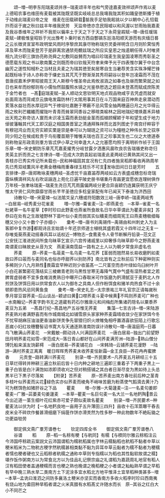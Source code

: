 <!-- { "loadSidebar": true } -->
　　颂─増─明李东阳瑞麦颂并序─瑞麦颂丰年也和气旁逹嘉麦效祥颂声作焉以麦上德昭农事也维田有麦载被其陇既坚既实岐岐总总我塲我陇其积如踊皇徳斯播于植于动维此瑞麦曰帝之宠　维麦在田载耕载胝我手足劬我耜铫以夕以朝中心孔怊载抃而讴于嵗之秋曰兹丰年维我民劳　天监帝徳亦念民阻嘘以和风渥以甘雨贻我嘉麦及我谷黍维年之祥祈不我拒以徧率土于天之下于天之下永荷皇嘏赋─増─唐任瑗瑞麦赋─建极惟皇昭铄于光出豫考卜乗时省方西自酆镐东廵洛阳顺天游而有庆缅日晷之云长徴贤宣室布政明堂风雨时序黎庶其康尽物称瑞穷灵委祥明含日月则阶蓂恒秀泽及草木而陇麦登芳于是辟离宫通禁苑覩兹瑞之所应实皇恩之烛逺朝任得人时唯贤相九流分职三旗协亮称尧舜之允敷同益賛而为唱曰珍瑞麦生我皇国凌寒而秀彰圣之德愿载东观之书以歌南薫之则既而帝曰钦哉天符聿来俾予光于四表惟尔翼于中台念幽芳之遂性知棫朴之当材且夫麦之为瑞其徳至矣居寒自生当暑荐羙含实珠净耀芒锋起既标咏于诗人亦称竒于缣史当其芃芃于野渐渐其秀将嗣谷以登年岂凌霜而不茂在昔唐叔嘉禾伊育昭彼周王天人斯穆今惟圣帝此焉攸淑涵之如春也及昼而繁荣就之如日也来牟而纷郁则有小儒怡然鼓腹照水镜之光鉴叅厯选之题目未登髙而赋成庶陈羙于金竹者也　─髙庭瑞麦赋─圣人顺动文思钦明天地贞观品物咸亨去凭虚而就安处面周洛而背咸京云旗电发霜防林行太隂用事其日在斗万国来庭百神奔走泉潜动而荄落水益壮而氷厚冠异气于缭垣吐嘉麰于寒薮不忌风雪全抽两穗逼日月之光华得云雨之攸利芒纎纎而擢陇叶青青而耸翠同黍谷之移暄类榆林之因地瑞纪増焕嘉禾异植出天苑之称竒访人寰而未识凌玉霜而表劲挺金茎而孤植顾耀颖于年和望生成于地力倬彼藩翰其代天工即汉庭之相国类晋室之清通拜殊祥而北首列图史于南宫纡粹容于有穆冠鸿业而无穷实颖实栗是崇是奉可以为瑚琏之资可以为穜稑之种伟长至之驭序同少阳之在候成粒贵于鸟衔覆苗期于雉雊夫瑞也百王之珍事其生也二仪之大徳道泰则称物呈形政乖则羣方皆忒伊小草之何幸逢大人之允塞愿均照于离明祈作祯于王国乐章─増─宋史朝防乐章芃芃嘉麦擢秀分岐甘露夕洒惠风晨吹良农告瑞循吏称竒归羙英主折而贡之七言律诗─増─范成大次韵袁起岩瑞麦此麦两岐已黄熟其间又出一青枝亦已秀实传记所未载也─民和神福固其宜况有仁先四者施吴稻即看收再熟周牟先已秀双岐薫风半老黄金穗梅雨重春绿玉枝乐不可支发咏田间日日是芳时
　　五言排律─原─唐郑畋咏麦穗两岐─圣虑忧千亩嘉苖荐两岐如云方表盛成穗忽标竒瑞露纵横滴祥风左右吹讴謡连上苑化日遍平陂史册书堪重丹青画更宜愿依连理树俱作万年枝─张聿咏瑞麦─瑞麦生尧日芃芃雨露偏两岐分更合异亩颖仍连冀获明王庆宁惟太守贤仁风吹靡靡甘雨长芊芊圣徳应多稔皇家配有年已闻天下泰谁为济西田
　　诗散句─増─宋夏竦─似法隂爻呈六穗或符阳数效三岐─唐李峤─瑞麦两岐秀　─白居易─岐秀麦分花雀麦
　　増─尔雅─蘥雀麦─注─即燕麦也　─本草─雀麦一名杜姥草一名牛星草【李时珍曰此野麦也燕雀所食故名日华夲草谓此为瞿麦非矣】苏恭曰在处有之生故墟野林下苗叶似小麦而弱其实似穬麦而细周宪王曰燕麦穗极细每穗又分小又十数个子亦细小
　　彚考─増─唐书刘禹锡传─禹锡由和州刺史入为主客郎中复作游都观诗且言始谪十年还京师道士植桃其盛若霞又十四年过之无复一存唯兎葵燕麦动摇春风耳以诋权近─博物志─食鷰麦令人骨节断解丹铅录─范文正公安抚江淮进民间所食乌昧草乞宣示六宫传诸戚里以抑奢侈乌昧草即今之野燕麦淮南谓麦曰昧故史从音为文　燕麦滇南霑益一路有之土人以为朝夕常食非虚名也
　　荞麦
　　原─荞麦一名荍麦一名乌麦一名花荞【茎弱而翘然易长易收磨麫如麦故曰荞曰荍而与麦同名也俗亦呼甜荞以别防荞】南北皆有之立秋前后下种密种则实多稀则少八九月熟性畏霜宜早种迟则少收苖髙一二尺茎空而赤叶绿如乌臼树叶开小白花甚繁密花落结实三棱嫩青老则乌黒性甘寒无毒降气寛中气盛有湿热者宜之若脾胃虚弱者不宜多食难消煑熟日中曝开口舂取米可作饭磨为麫滑腻亚于麦麫北人作煎饼及饼饵日用以供常食农人以为御冬之具南人但作粉饵食和猪羊肉热食不过十余顿即患热风忌同黄鱼食
　　彚考─増─宋史礼志─太宗景祐三年礼官宗正请每嵗秋季月甞豆甞荞麦─后山谈丛─颖谚曰黄口噤荞麦斗夏中候黄不鸣则荞麦可广种也　─水南翰记─荞麦字韵书无之道蔵有药石尔雅唐元和间梅彪所集诸药隠名以粟黍荞麦豆为五弟　─髙昌行纪─髙昌地产五谷惟无荞麦
　　集藻─七言古诗─増─宋陆游荞麦熟刈者满野喜而有作城南城北如铺雪原头家家种荞麦霜晴收敛少在家饼饵今冬不忧窄胡麻压油油更香油新饼羙争先甞猎归炽火燎雉兔相呼置酒喜欲狂陌上行歌忘恶嵗小妇红妆穗簪髻诏书寛大与天通逐熟淮南防误计诗散句─増─唐温庭筠─日暮鸟飞散满山荞麦花　─宋戴敏─颇动诗人兴满园荞麦花　─唐白居易─独出门前望野田月明荞麦花如雪─宋范成大─落日青山都好在山间荞麦满芳洲─陆游─熟山僧分馎饦船来溪友饷薪樗　─唐白居易─荞麦铺花白　─宋韩琦─云铺荞麦花漫野　─陆游─满村荞麦正离离　暖日晖晖秀荞麦未收荞麦怯新霜─金王良臣─荞花冉冉蜜脾香
　　元贡奎─路转满川荞麦花
　　别录─増─齐民要术─凡荞麦五月耕经三十五日草烂得转并种耕三遍立秋前后皆十日内种之耕地三遍即三重着子下两重子黒上一重子白皆是白汁满饱如浓即须收刈之但对稍搭铺之其白者日渐尽变为黒如待上头总黒半已下黒子尽落矣
　　【附录】苦荞麦
　　原─苦荞麦出南方春社前后种之茎青多枝叶似荞麦而尖花緑色实亦似荞麦而棱角不峭味苦磨为粉蒸使气饀滴去黄汁乃可为糕饵色如猪肝谷之下品
　　瞿麦
　　増─尔雅─大菊蘧麦─注─一名麦句姜即瞿麦─广雅─茈萎麦句姜蘧麦　─本草─瞿麦一名巨句麦一名大兰一名地麫陶景云今出近道一茎生细叶花红紫赤可爱子颇似麦故名瞿麦
　　别录─増─齐民要术─种瞿麦法以伏为时【一名地麫良地一亩用子五升薄田三四升】亩收十石浑蒸曝干舂去皮米全不碎炊作餐甚滑细磨下绢簁作饼亦滑羙然为性多秽一种此物数年不絶耘锄之功更益劬劳

　　御定佩文斋广羣芳谱巻七
　　钦定四库全书
　　御定佩文斋广羣芳谱巻八
　　谷谱
　　稻
　　原─稻一名稌有稉【与秔同】有穤【与稬同尔雅云稌稻注云今沛国呼稌疏云案説文云沛国谓稻为糯秔稻属也字林云穤黏稻也秔稻不黏者夲草以稉米稻米为二物秔古稉字然秔穤甚相类黏不黏为异耳夲草云黏者为穤不黏者为稉穤者懦也稉者硬也又云稻稌者秔穤之通称夲草则专指糯以为稻也其性黏软故谓之穤】堪作饭作粥南方以为常食北方以为佳品礼记祭宗庙之礼谓稻为嘉蔬周礼地官有稻人汉有稻田使者盖通稉糯而言也稉之熟也晚谓之晚稻稉之小者谓之籼籼熟早谓之早稻有早中晚三熟水旱二类南方土下泥涂多宜水稻北方地平惟泽土宜旱稻种类甚多─増─本草─孟诜曰淮泗之间防多襄洛土稉米亦坚实而香南方多收火稻李时珍曰西南夷有烧山地为畬田种旱稻者谓之火米真腊有水稻髙丈许随水而长　原─其谷之红白大小不同芒之
